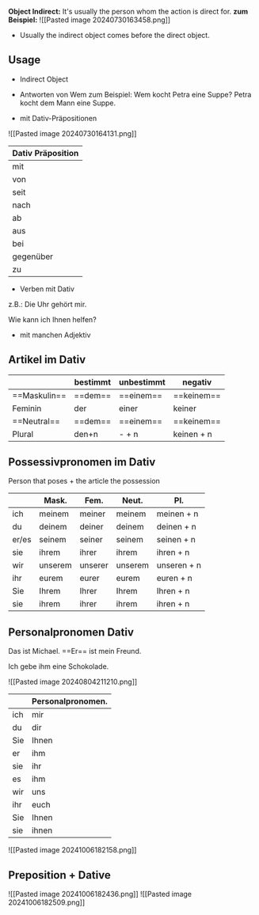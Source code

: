 **Object Indirect:** It's usually the person whom the action is direct for.
**zum Beispiel:** 
![[Pasted image 20240730163458.png]]

- Usually the indirect object comes before the direct object. 
## Usage

+ Indirect Object
+ Antworten von Wem
		zum Beispiel: 
		Wem kocht Petra eine Suppe? 
		Petra kocht dem Mann eine Suppe. 
	

+ mit Dativ-Präpositionen

![[Pasted image 20240730164131.png]]

| Dativ Präposition |
| ----------------- |
| mit               |
| von               |
| seit              |
| nach              |
| ab                |
| aus               |
| bei               |
| gegenüber         |
| zu                |
+ Verben mit Dativ 

z.B.: Die Uhr gehört mir. 

Wie kann ich Ihnen helfen? 

+ mit manchen Adjektiv

## Artikel im Dativ

|             | bestimmt | unbestimmt | negativ    |
| ----------- | -------- | ---------- | ---------- |
| ==Maskulin==    | ==dem==      | ==einem==      | ==keinem==     |
| Feminin     | der      | einer      | keiner     |
| ==Neutral== | ==dem==  | ==einem==  | ==keinem== |
| Plural      | den+n    | - + n      | keinen + n |

## Possessivpronomen im Dativ

Person that poses + the article the possession 

|       | Mask.   | Fem.    | Neut.   | Pl.         |
| ----- | ------- | ------- | ------- | ----------- |
| ich   | meinem  | meiner  | meinem  | meinen + n  |
| du    | deinem  | deiner  | deinem  | deinen + n  |
| er/es | seinem  | seiner  | seinem  | seinen + n  |
| sie   | ihrem   | ihrer   | ihrem   | ihren + n   |
| wir   | unserem | unserer | unserem | unseren + n |
| ihr   | eurem   | eurer   | eurem   | euren + n   |
| Sie   | Ihrem   | Ihrer   | Ihrem   | Ihren + n   |
| sie   | ihrem   | ihrer   | ihrem   | ihren + n   |

## Personalpronomen Dativ

Das ist Michael. ==Er== ist mein Freund.

Ich gebe ihm eine Schokolade. 

![[Pasted image 20240804211210.png]]

|     | Personalpronomen. |
| --- | ----------------- |
| ich | mir               |
| du  | dir               |
| Sie | Ihnen             |
| er  | ihm               |
| sie | ihr               |
| es  | ihm               |
| wir | uns               |
| ihr | euch              |
| Sie | Ihnen             |
| sie | ihnen             |
![[Pasted image 20241006182158.png]]

## Preposition + Dative 

![[Pasted image 20241006182436.png]]
![[Pasted image 20241006182509.png]]

